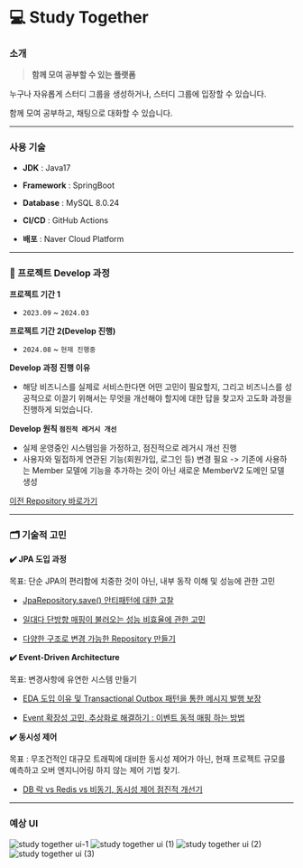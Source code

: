 # 💻 Study Together

### 소개

>**함께 모여 공부할 수 있는 플랫폼**

누구나 자유롭게 스터디 그룹을 생성하거나, 스터디 그룹에 입장할 수 있습니다.

함께 모여 공부하고, 채팅으로 대화할 수 있습니다.

---
### 사용 기술
- **JDK** : Java17

- **Framework** : SpringBoot
  
- **Database** : MySQL 8.0.24
  
- **CI/CD** : GitHub Actions
  
- **배포** : Naver Cloud Platform

---

### 🚀 프로젝트 Develop 과정
**프로젝트 기간 1**
-  `2023.09` ~  `2024.03`
  
**프로젝트 기간 2(Develop 진행)**
-  `2024.08` ~  `현재 진행중`
  
**Develop 과정 진행 이유** 
- 해당 비즈니스를 실제로 서비스한다면 어떤 고민이 필요할지, 그리고 비즈니스를 성공적으로 이끌기 위해서는 무엇을 개선해야 할지에 대한 답을 찾고자 고도화 과정을 진행하게 되었습니다.

**Develop 원칙 `점진적 레거시 개선`**
- 실제 운영중인 시스템임을 가정하고, 점진적으로 레거시 개선 진행
- 사용자와 밀접하게 연관된 기능(회원가입, 로그인 등) 변경 필요 -> 기존에 사용하는 Member 모델에 기능을 추가하는 것이 아닌 새로운 MemberV2 도메인 모델 생성
  
[이전 Repository 바로가기](https://github.com/f-lab-edu/study-together)




---

### 🗂️ 기술적 고민

**✔️ JPA 도입 과정** 

목표: 단순 JPA의 편리함에 치중한 것이 아닌, 내부 동작 이해 및 성능에 관한 고민

- [JpaRepository.save() 안티패턴에 대한 고찰](https://dev-wooni.tistory.com/9)

- [일대다 단방향 매핑이 불러오는 성능 비효율에 관한 고민](https://dev-wooni.tistory.com/12)

- [다양한 구조로 변경 가능한 Repository 만들기](https://dev-wooni.tistory.com/11)



**✔️ Event-Driven Architecture**

목표: 변경사항에 유연한 시스템 만들기

- [EDA 도입 이유 및 Transactional Outbox 패턴을 통한 메시지 발행 보장](https://dev-wooni.tistory.com/13)

- [Event 확장성 고민, 추상화로 해결하기 : 이벤트 동적 매핑 하는 방법](https://dev-wooni.tistory.com/14)



**✔️ 동시성 제어**

목표 : 무조건적인 대규모 트래픽에 대비한 동시성 제어가 아닌, 현재 프로젝트 규모를 예측하고 오버 엔지니어링 하지 않는 제어 기법 찾기.

- [DB 락 vs Redis vs 비동기, 동시성 제어 점진적 개선기](https://dev-wooni.tistory.com/29)
  
---
### 예상 UI
![study together ui-1](https://github.com/user-attachments/assets/20e21201-660a-4f27-8969-4fe769f659cf)
![study together ui (1)](https://github.com/user-attachments/assets/307e5c05-ee1c-4598-830b-1728b484f22b)
![study together ui (2)](https://github.com/user-attachments/assets/466b91fe-c87c-448c-8397-06ecc53b8046)
![study together ui (3)](https://github.com/user-attachments/assets/1d0ea8ef-7c86-4432-bfef-857fb13f5a00)

